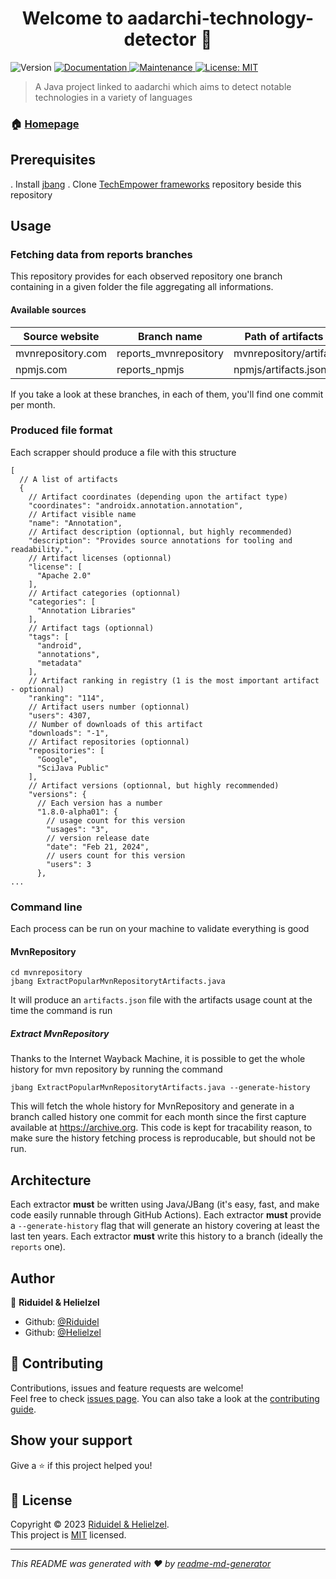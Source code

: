 <h1 align="center">Welcome to aadarchi-technology-detector 👋</h1>
<p>
  <img alt="Version" src="https://img.shields.io/badge/version-1.00-blue.svg?cacheSeconds=2592000" />
  <a href="https://github.com/kefranabg/readme-md-generator#readme" target="_blank">
    <img alt="Documentation" src="https://img.shields.io/badge/documentation-yes-brightgreen.svg" />
  </a>
  <a href="https://github.com/kefranabg/readme-md-generator/graphs/commit-activity" target="_blank">
    <img alt="Maintenance" src="https://img.shields.io/badge/Maintained%3F-yes-green.svg" />
  </a>
  <a href="https://github.com/kefranabg/readme-md-generator/blob/master/LICENSE" target="_blank">
    <img alt="License: MIT" src="https://img.shields.io/github/license/kefranabg/aadarchi-technology-detector" />
  </a>
</p>

> A Java project linked to aadarchi which aims to detect notable technologies in a variety of languages

### 🏠 [Homepage](https://github.com/Riduidel/aadarchi-technology-detector)

## Prerequisites

. Install [jbang](https://www.jbang.dev/)
. Clone [TechEmpower frameworks](https://github.com/TechEmpower/FrameworkBenchmarks/) repository beside this repository

## Usage

### Fetching data from reports branches

This repository provides for each observed repository one branch containing in a given folder the file
aggregating all informations.

#### Available sources

| Source website    | Branch name           | Path of artifacts file(s)    |
| ----------------- | --------------------- | ---------------------------- |
| mvnrepository.com | reports_mvnrepository | mvnrepository/artifacts.json |
| npmjs.com         | reports_npmjs         | npmjs/artifacts.json         |

If you take a look at these branches, 
in each of them, you'll find one commit per month.

### Produced file format

Each scrapper should produce a file with this structure

```
[
  // A list of artifacts
  {
    // Artifact coordinates (depending upon the artifact type)
    "coordinates": "androidx.annotation.annotation",
    // Artifact visible name
    "name": "Annotation",
    // Artifact description (optionnal, but highly recommended)
    "description": "Provides source annotations for tooling and readability.",
    // Artifact licenses (optionnal)
    "license": [
      "Apache 2.0"
    ],
    // Artifact categories (optionnal)
    "categories": [
      "Annotation Libraries"
    ],
    // Artifact tags (optionnal)
    "tags": [
      "android",
      "annotations",
      "metadata"
    ],
    // Artifact ranking in registry (1 is the most important artifact - optionnal)
    "ranking": "114",
    // Artifact users number (optionnal)
    "users": 4307,
    // Number of downloads of this artifact
    "downloads": "-1",
    // Artifact repositories (optionnal)
    "repositories": [
      "Google",
      "SciJava Public"
    ],
    // Artifact versions (optionnal, but highly recommended)
    "versions": {
      // Each version has a number
      "1.8.0-alpha01": {
        // usage count for this version
        "usages": "3",
        // version release date
        "date": "Feb 21, 2024",
        // users count for this version
        "users": 3
      },
...
```


### Command line

Each process can be run on your machine to validate everything is good

#### MvnRepository

```
cd mvnrepository
jbang ExtractPopularMvnRepositorytArtifacts.java
```

It will produce an `artifacts.json` file with the artifacts usage count at the time the command is run

##### Extract MvnRepository
Thanks to the Internet Wayback Machine, it is possible to get the whole history for mvn repository by running the command

```
jbang ExtractPopularMvnRepositorytArtifacts.java --generate-history
```

This will fetch the whole history for MvnRepository and generate in a branch called history one commit for each month since the first capture available at https://archive.org.
This code is kept for tracability reason, to make sure the history fetching process is reproducable, but should not be run.

## Architecture

Each extractor **must** be written using Java/JBang
(it's easy, fast, and make code easily runnable through GitHub Actions).
Each extractor **must** provide a `--generate-history` flag that will generate an history covering at least the last ten years.
Each extractor **must** write this history to a branch (ideally the `reports` one).

## Author

👤 **Riduidel & Helielzel**

* Github: [@Riduidel](https://github.com/riduidel)
* Github: [@Helielzel](https://github.com/helielzel)

## 🤝 Contributing

Contributions, issues and feature requests are welcome!<br />Feel free to check [issues page](https://github.com/kefranabg/readme-md-generator/issues). You can also take a look at the [contributing guide](https://github.com/kefranabg/readme-md-generator/blob/master/CONTRIBUTING.md).

## Show your support

Give a ⭐️ if this project helped you!

## 📝 License

Copyright © 2023 [Riduidel & Helielzel](https://github.com/Helielzel).<br />
This project is [MIT](https://github.com/kefranabg/readme-md-generator/blob/master/LICENSE) licensed.

***
_This README was generated with ❤️ by [readme-md-generator](https://github.com/kefranabg/readme-md-generator)_